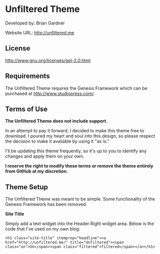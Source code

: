 # Unfiltered Theme

Developed by: Brian Gardner

Website URL: http://unfiltered.me

## License

http://www.gnu.org/licenses/gpl-2.0.html

## Requirements

The Unfiltered Theme requires the Genesis Framework which can be purchased at http://www.studiopress.com/.

## Terms of Use

**The Unfiltered Theme does not include support.**

In an attempt to pay it forward, I decided to make this theme free to download. I poured my heart and soul into this design, so please respect the decision to make it available by using it "as is."

I'll be updating this theme frequently, so it's up to you to identify any changes and apply them on your own.

**I reserve the right to modify these terms or remove the theme entirely from GitHub at my discretion.**

## Theme Setup

The Unfiltered Theme was meant to be simple. Some functionality of the Genesis Framework has been removed.

**Site Title**

Simply add a text widget into the Header Right widget area. Below is the code that I've used on my own blog:

```
<h1 class="site-title" itemprop="headline"><a href="http://unfiltered.me/" title="Unfiltered"><span class="un">Un</span><span class="filtered">filtered</span></a></h1>
```